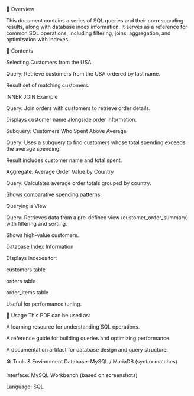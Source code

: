 
📄 Overview

This document contains a series of SQL queries and their corresponding results, along with database index information.
It serves as a reference for common SQL operations, including filtering, joins, aggregation, and optimization with indexes.

📂 Contents

Selecting Customers from the USA

Query: Retrieve customers from the USA ordered by last name.

Result set of matching customers.

INNER JOIN Example

Query: Join orders with customers to retrieve order details.

Displays customer name alongside order information.

Subquery: Customers Who Spent Above Average

Query: Uses a subquery to find customers whose total spending exceeds the average spending.

Result includes customer name and total spent.

Aggregate: Average Order Value by Country

Query: Calculates average order totals grouped by country.

Shows comparative spending patterns.

Querying a View

Query: Retrieves data from a pre-defined view (customer_order_summary) with filtering and sorting.

Shows high-value customers.

Database Index Information

Displays indexes for:

customers table

orders table

order_items table

Useful for performance tuning.

📌 Usage
This PDF can be used as:

A learning resource for understanding SQL operations.

A reference guide for building queries and optimizing performance.

A documentation artifact for database design and query structure.

🛠 Tools & Environment
Database: MySQL / MariaDB (syntax matches)

Interface: MySQL Workbench (based on screenshots)

Language: SQL

